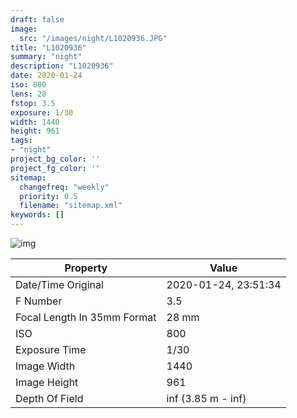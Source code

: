 ```yaml
---
draft: false
image:
  src: "/images/night/L1020936.JPG"
title: "L1020936"
summary: "night"
description: "L1020936"
date: 2020-01-24
iso: 800
lens: 28
fstop: 3.5
exposure: 1/30
width: 1440
height: 961
tags:
- "night"
project_bg_color: ''
project_fg_color: ''
sitemap:
  changefreq: "weekly"
  priority: 0.5
  filename: "sitemap.xml"
keywords: []
---
```


![img](/images/night/L1020936.JPG)


Property | Value
---------|------
Date/Time Original              | 2020-01-24, 23:51:34
F Number                        | 3.5
Focal Length In 35mm Format     | 28 mm
ISO                             | 800
Exposure Time                   | 1/30
Image Width                     | 1440
Image Height                    | 961
Depth Of Field                  | inf (3.85 m - inf)
